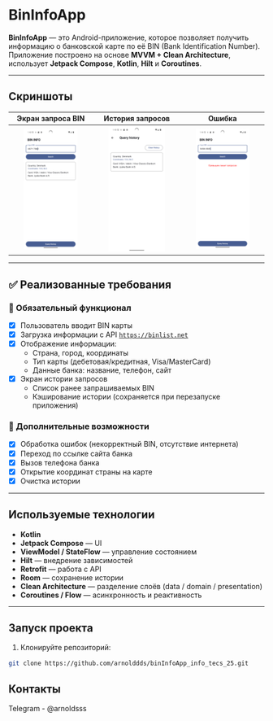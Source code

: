 # BinInfoApp

**BinInfoApp** — это Android-приложение, которое позволяет получить информацию о банковской карте по её BIN (Bank Identification Number). Приложение построено на основе **MVVM + Clean Architecture**, использует **Jetpack Compose**, **Kotlin**, **Hilt** и **Coroutines**.

---

## Скриншоты

Экран запроса BIN | История запросов | Ошибка
:--:|:--:|:--:
<img src="screenshots/main_search_screen.png" width="70%"> | <img src="screenshots/history_screen.png" width="70%"> | <img src="screenshots/error_screen.png" width="70%">

---

## ✅ Реализованные требования

### 🔹 Обязательный функционал

- [x] Пользователь вводит BIN карты
- [x] Загрузка информации с API [`https://binlist.net`](https://binlist.net)
- [x] Отображение информации:
  - Страна, город, координаты
  - Тип карты (дебетовая/кредитная, Visa/MasterCard)
  - Данные банка: название, телефон, сайт
- [x] Экран истории запросов
  - Список ранее запрашиваемых BIN
  - Кэширование истории (сохраняется при перезапуске приложения)

### 🔸 Дополнительные возможности

- [x] Обработка ошибок (некорректный BIN, отсутствие интернета)
- [x] Переход по ссылке сайта банка
- [x] Вызов телефона банка
- [x] Открытие координат страны на карте
- [x] Очистка истории
---

## Используемые технологии

- **Kotlin**
- **Jetpack Compose** — UI
- **ViewModel / StateFlow** — управление состоянием
- **Hilt** — внедрение зависимостей
- **Retrofit** — работа с API
- **Room** — сохранение истории
- **Clean Architecture** — разделение слоёв (data / domain / presentation)
- **Coroutines / Flow** — асинхронность и реактивность

---

## Запуск проекта

1. Клонируйте репозиторий:
```bash
git clone https://github.com/arnolddds/binInfoApp_info_tecs_25.git
```
## Контакты
Telegram - @arnoldsss
